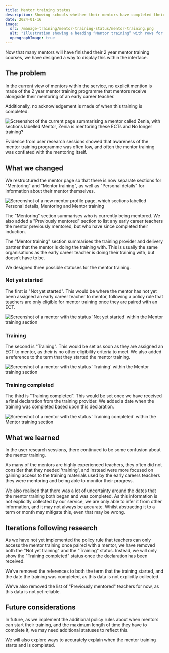 ```yaml
---
title: Mentor training status
description: Showing schools whether their mentors have completed their mentor training or not
date: 2024-01-16
image:
  src: /manage-training/mentor-training-status/mentor-training.png
  alt: "Illustration showing a heading “Mentor training” with rows for Status, Lead provider and Delivery partner"
  opengraphImage: true
---
```


Now that many mentors will have finished their 2 year mentor training courses, we have designed a way to display this within the interface.

## The problem

In the current view of mentors within the service, no explicit mention is made of the 2 year mentor training programme that mentors receive alongside their mentoring of an early career teacher.

Additionally, no acknowledgement is made of when this training is completed.

![Screenshot of the current page summarising a mentor called Zenia, with sections labelled Mentor, Zenia is mentoring these ECTs and No longer training?](current-mentor-view.png "Current mentor profile page")


Evidence from user research sessions showed that awareness of the mentor training programme was often low, and often the mentor training was conflated with the mentoring itself.

## What we changed

We restructured the mentor page so that there is now separate sections for "Mentoring" and "Mentor training", as well as "Personal details" for information about their mentor themselves.

![Screenshot of a new mentor profile page, which sections labelled Personal details, Mentoring and Mentor training](currently-training.png "New mentor profile page")

The "Mentoring" section summarises who is currently being mentored. We also added a "Previously mentored" section to list any early career teachers the mentor previously mentored, but who have since completed their induction.

The "Mentor training" section summarises the training provider and delivery partner that the mentor is doing the training with. This is usually the same organisations as the early career teacher is doing their training with, but doesn’t have to be.

We designed three possible statuses for the mentor training.

### Not yet started

The first is "Not yet started". This would be where the mentor has not yet been assigned an early career teacher to mentor, following a policy rule that teachers are only eligible for mentor training once they are paired with an ECT.

![Screenshot of a mentor with the status 'Not yet started' within the Mentor training section](not-yet-started.png "The 'Not yet started' status")

### Training

The second is "Training". This would be set as soon as they are assigned an ECT to mentor, as their is no other eligibility criteria to meet. We also added a reference to the term that they started the mentor training.

![Screenshot of a mentor with the status 'Training' within the Mentor training section](currently-training-closeup.png "The 'training' status")

### Training completed

The third is "Training completed". This would be set once we have received a final declaration from the training provider. We added a date when the training was completed based upon this declaration.

![Screenshot of a mentor with the status 'Training completed' within the Mentor training section](training-completed.png "The 'training completed' status")

## What we learned

In the user research sessions, there continued to be some confusion about the mentor training.

As many of the mentors are highly experienced teachers, they often did not consider that they needed 'training', and instead were more focused on gaining access to the training materials used by the early careers teachers they were mentoring and being able to monitor their progress.

We also realised that there was a lot of uncertainty around the dates that the mentor training both began and was completed. As this information is not explicitly collected by our service, we are only able to infer it from other information, and it may not always be accurate. Whilst abstracting it to a term or month may mitigate this, even that may be wrong.

## Iterations following research

As we have not yet implemented the policy rule that teachers can only access the mentor training once paired with a mentor, we have removed both the "Not yet training" and the "Training" status. Instead, we will only show the "Training completed" status once the declaration has been received.

We’ve removed the references to both the term that the training started, and the date the training was completed, as this data is not explicitly collected.

We’ve also removed the list of "Previously mentored" teachers for now, as this data is not yet reliable.

## Future considerations

In future, as we implement the additional policy rules about when mentors can start their training, and the maximum length of time they have to complete it, we may need additional statuses to reflect this.

We will also explore ways to accurately explain when the mentor training starts and is completed.
